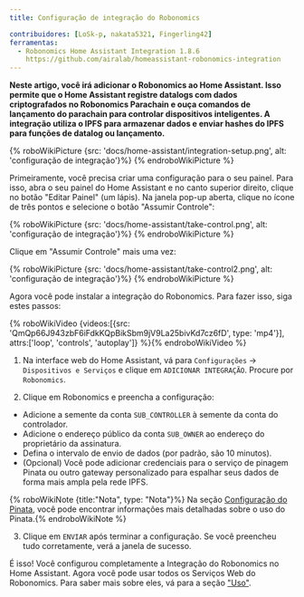 ```yaml
---
title: Configuração de integração do Robonomics

contribuidores: [LoSk-p, nakata5321, Fingerling42]
ferramentas:
  - Robonomics Home Assistant Integration 1.8.6
    https://github.com/airalab/homeassistant-robonomics-integration
---
```


**Neste artigo, você irá adicionar o Robonomics ao Home Assistant. Isso permite que o Home Assistant registre datalogs com dados criptografados no Robonomics Parachain e ouça comandos de lançamento do parachain para controlar dispositivos inteligentes. A integração utiliza o IPFS para armazenar dados e enviar hashes do IPFS para funções de datalog ou lançamento.**

{% roboWikiPicture {src: 'docs/home-assistant/integration-setup.png', alt: 'configuração de integração'}%} {% endroboWikiPicture %}

Primeiramente, você precisa criar uma configuração para o seu painel. Para isso, abra o seu painel do Home Assistant e no canto superior direito, clique no botão "Editar Painel" (um lápis).
Na janela pop-up aberta, clique no ícone de três pontos e selecione o botão "Assumir Controle":

{% roboWikiPicture {src: 'docs/home-assistant/take-control.png', alt: 'configuração de integração'}%} {% endroboWikiPicture %}

Clique em "Assumir Controle" mais uma vez:

{% roboWikiPicture {src: 'docs/home-assistant/take-control2.png', alt: 'configuração de integração'}%} {% endroboWikiPicture %}

Agora você pode instalar a integração do Robonomics. Para fazer isso, siga estes passos:

{% roboWikiVideo {videos:[{src: 'QmQp66J943zbF6iFdkKQpBikSbm9jV9La25bivKd7cz6fD', type: 'mp4'}], attrs:['loop', 'controls', 'autoplay']} %}{% endroboWikiVideo %}

1. Na interface web do Home Assistant, vá para `Configurações` -> `Dispositivos e Serviços` e clique em `ADICIONAR INTEGRAÇÃO`. Procure por `Robonomics`.

2. Clique em Robonomics e preencha a configuração:

- Adicione a semente da conta `SUB_CONTROLLER` à semente da conta do controlador.
- Adicione o endereço público da conta `SUB_OWNER` ao endereço do proprietário da assinatura.
- Defina o intervalo de envio de dados (por padrão, são 10 minutos).
- (Opcional) Você pode adicionar credenciais para o serviço de pinagem Pinata ou outro gateway personalizado para espalhar seus dados de forma mais ampla pela rede IPFS.

{% roboWikiNote {title:"Nota", type: "Nota"}%} Na seção [Configuração do Pinata](/docs/pinata-setup), você pode encontrar informações mais detalhadas sobre o uso do Pinata.{% endroboWikiNote %}

3. Clique em `ENVIAR` após terminar a configuração. Se você preencheu tudo corretamente, verá a janela de sucesso.

É isso! Você configurou completamente a Integração do Robonomics no Home Assistant. Agora você pode usar todos os Serviços Web do Robonomics. Para saber mais sobre eles, vá para a seção ["Uso"](docs/add-user).